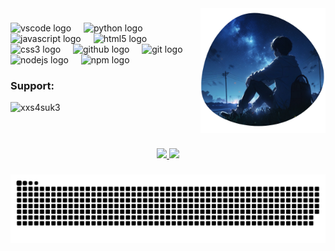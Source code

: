 <img align="right" height="200" src="https://raw.githubusercontent.com/xxs4suk3/xxs4suk3/refs/heads/main/profile.png"/>

###

<div align="left">
  <img src="https://cdn.jsdelivr.net/gh/devicons/devicon/icons/vscode/vscode-original.svg" height="40" alt="vscode logo"  />
  <img width="12" />
  <img src="https://cdn.jsdelivr.net/gh/devicons/devicon/icons/python/python-original.svg" height="40" alt="python logo"  />
  <img width="12" />
  <img src="https://cdn.jsdelivr.net/gh/devicons/devicon/icons/javascript/javascript-original.svg" height="40" alt="javascript logo"  />
  <img width="12" />
  <img src="https://cdn.jsdelivr.net/gh/devicons/devicon/icons/html5/html5-original.svg" height="40" alt="html5 logo"  />
  <img width="12" />
  <img src="https://cdn.jsdelivr.net/gh/devicons/devicon/icons/css3/css3-original.svg" height="40" alt="css3 logo"  />
  <img width="12" />
  <img src="https://cdn.jsdelivr.net/gh/devicons/devicon/icons/github/github-original.svg" height="40" alt="github logo"  />
  <img width="12" />
  <img src="https://cdn.jsdelivr.net/gh/devicons/devicon/icons/git/git-original.svg" height="40" alt="git logo"  />
  <img width="12" />
  <img src="https://cdn.jsdelivr.net/gh/devicons/devicon/icons/nodejs/nodejs-original.svg" height="40" alt="nodejs logo"  />
  <img width="12" />
  <img src="https://cdn.jsdelivr.net/gh/devicons/devicon/icons/npm/npm-original-wordmark.svg" height="40" alt="npm logo"  />
</div>

###

<h3 align="left">Support:</h3>
<p><a href="https://www.buymeacoffee.com/xxs4suk3"> <img align="left" src="https://cdn.buymeacoffee.com/buttons/v2/default-yellow.png" height="50" width="210" alt="xxs4suk3" /></a></p><br><br>

###

<br clear="both">

<div align="center">
  <a href="https://github.com/joaokristani">
    <img height=150 src="https://github-readme-stats.vercel.app/api?username=xxs4suk3&show_icons=true&theme=dark&hide_border=true" />
  </a>
  <a href="https://github.com/joaokristani">
    <img height=150 src="https://github-readme-stats.vercel.app/api/top-langs/?username=xxs4suk3&layout=compact&card_width=306&theme=dark&hide_title=false&langs_count=5&hide_border=true" />
  </a>

</div>

###

<img src="https://raw.githubusercontent.com/xxs4suk3/xxs4suk3/output/snake.svg" alt="Snake animation" />

###
